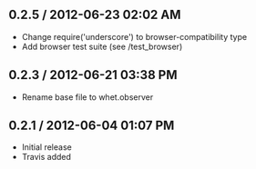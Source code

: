 ## 0.2.5 / 2012-06-23 02:02 AM

  - Change require('underscore') to browser-compatibility type
  - Add browser test suite (see /test_browser)

## 0.2.3 / 2012-06-21 03:38 PM

  - Rename base file to whet.observer

## 0.2.1 / 2012-06-04 01:07 PM

  - Initial release
  - Travis added
